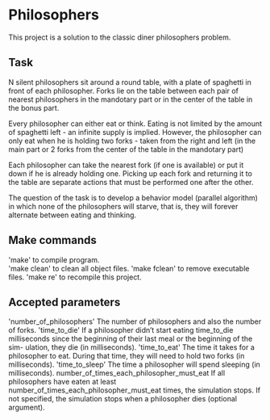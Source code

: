 # Philosophers
This project is a solution to the classic diner philosophers problem.
## Task
N silent philosophers sit around a round table, with a plate of spaghetti in front of each philosopher. Forks lie on the table between each pair of nearest philosophers in the mandotary part or in the center of the table in the bonus part.

Every philosopher can either eat or think. Eating is not limited by the amount of spaghetti left - an infinite supply is implied. However, the philosopher can only eat when he is holding two forks - taken from the right and left (in the main part or 2 forks from the center of the table in the mandotary part)

Each philosopher can take the nearest fork (if one is available) or put it down if he is already holding one. Picking up each fork and returning it to the table are separate actions that must be performed one after the other.

The question of the task is to develop a behavior model (parallel algorithm) in which none of the philosophers will starve, that is, they will forever alternate between eating and thinking.

## Make commands
'make' to compile program. <br>
'make clean' to clean all object files.
'make fclean' to remove executable files.
'make re' to recompile this project.

## Accepted parameters
'number_of_philosophers' The number of philosophers and also the number of forks.
'time_to_die' If a philosopher didn’t start eating time_to_die milliseconds since the beginning of their last meal or the beginning of the sim- ulation, they die (in milliseconds).
'time_to_eat' The time it takes for a philosopher to eat. During that time, they will need to hold two forks (in milliseconds).
'time_to_sleep' The time a philosopher will spend sleeping (in milliseconds).
number_of_times_each_philosopher_must_eat If all philosophers have eaten at least number_of_times_each_philosopher_must_eat times, the simulation stops. If not specified, the simulation stops when a philosopher dies (optional argument).
